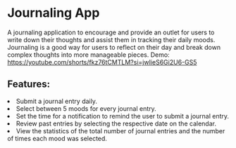 # Journaling App
A journaling application to encourage and provide an outlet for users to write down their thoughts and assist them in tracking their daily moods. Journaling is a good way for users to reflect on their day and break down complex thoughts into more manageable pieces. Demo: https://youtube.com/shorts/fkz76tCMTLM?si=jwIieS6Gi2U6-GS5

## Features: 
<li>Submit a journal entry daily.</li>
<li>Select between 5 moods for every journal entry.</li>
<li>Set the time for a notification to remind the user to submit a journal entry.</li>
<li>Review past entries by selecting the respective date on the calendar.</li>
<li>View the statistics of the total number of journal entries and the number of times each mood was selected.</li>
